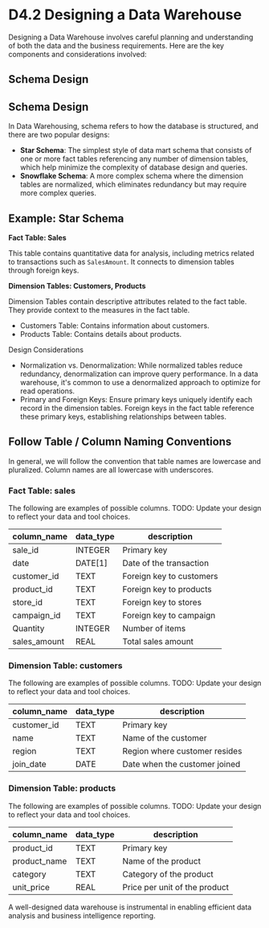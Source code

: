 # D4.2 Designing a Data Warehouse

Designing a Data Warehouse involves careful planning and understanding of both the data and the business requirements. Here are the key components and considerations involved:

## Schema Design
## Schema Design

In Data Warehousing, schema refers to how the database is structured, and there are two popular designs:

- **Star Schema**: The simplest style of data mart schema that consists of one or more fact tables referencing any number of dimension tables, which help minimize the complexity of database design and queries.
- **Snowflake Schema**: A more complex schema where the dimension tables are normalized, which eliminates redundancy but may require more complex queries.


## Example: Star Schema


**Fact Table: Sales**

This table contains quantitative data for analysis, including metrics related to transactions such as `SalesAmount`. 
It connects to dimension tables through foreign keys.

**Dimension Tables: Customers, Products**

Dimension Tables contain descriptive attributes related to the fact table. They provide context to the measures in the fact table.
  
- Customers Table: Contains information about customers.
- Products Table: Contains details about products.

Design Considerations

- Normalization vs. Denormalization: While normalized tables reduce redundancy, denormalization can improve query performance. In a data warehouse, it's common to use a denormalized approach to optimize for read operations.
- Primary and Foreign Keys: Ensure primary keys uniquely identify each record in the dimension tables. Foreign keys in the fact table reference these primary keys, establishing relationships between tables.

## Follow Table / Column Naming Conventions

In general, we will follow the convention that table names are lowercase and pluralized. 
Column names are all lowercase with underscores. 

### Fact Table: sales

The following are examples of possible columns.
TODO: Update your design to reflect your data and tool choices. 

| column_name     | data_type | description                     |
|-----------------|-----------|---------------------------------|
| sale_id         | INTEGER   | Primary key                     |
| date            | DATE[1]   | Date of the transaction         |
| customer_id     | TEXT      | Foreign key to customers        |
| product_id      | TEXT      | Foreign key to products         |
| store_id        | TEXT      | Foreign key to stores           |
| campaign_id     | TEXT      | Foreign key to campaign         |
| Quantity        | INTEGER   | Number of items                 |
| sales_amount    | REAL      | Total sales amount              |

### Dimension Table: customers

The following are examples of possible columns.
TODO: Update your design to reflect your data and tool choices. 

| column_name | data_type | description                       |
|-------------|-----------|-----------------------------------|
| customer_id | TEXT      | Primary key                       |
| name        | TEXT      | Name of the customer              |
| region      | TEXT      | Region where customer resides     |
| join_date   | DATE      | Date when the customer joined     |

### Dimension Table: products

The following are examples of possible columns.
TODO: Update your design to reflect your data and tool choices. 

| column_name  | data_type | description                      |
|--------------|-----------|----------------------------------|
| product_id   | TEXT      | Primary key                      |
| product_name | TEXT      | Name of the product              |
| category     | TEXT      | Category of the product          |
| unit_price   | REAL      | Price per unit of the product    |

A well-designed data warehouse is instrumental in enabling efficient data analysis and business intelligence reporting. 
